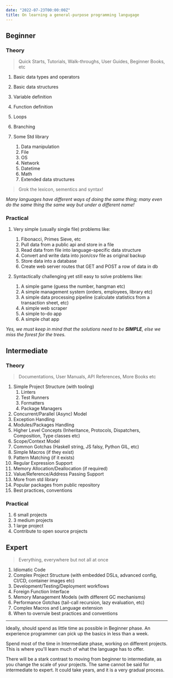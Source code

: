 ```yaml
---
date: "2022-07-23T00:00:00Z"
title: On learning a general-purpose programming langugage
---
```


## Beginner

### Theory

> Quick Starts, Tutorials, Walk-throughs, User Guides, Beginner Books, etc

1. Basic data types and operators
1. Basic data structures
1. Variable definition
1. Function definition
1. Loops
1. Branching
1. Some Std library

   1. Data manipulation
   1. File
   1. OS
   1. Network
   1. Datetime
   1. Math
   1. Extended data structures

> Grok the lexicon, sementics and syntax!

_Many languages have different ways of doing the same thing; many even do the same thing the same way but under a different name!_

### Practical

1. Very simple (usually single file) problems like:

   1. Fibonacci, Primes Sieve, etc
   1. Pull data from a public api and store in a file
   1. Read data from file into language-specific data structure
   1. Convert and write data into json/csv file as original backup
   1. Store data into a database
   1. Create web server routes that GET and POST a row of data in db

1. Syntactically challenging yet still easy to solve problems like:

   1. A simple game (guess the number, hangman etc)
   1. A simple management system (orders, employees, library etc)
   1. A simple data processing pipeline (calculate statistics from a transaction sheet, etc)
   1. A simple web scraper
   1. A simple to-do app
   1. A simple chat app

_Yes, we must keep in mind that the solutions need to be **SIMPLE**, else we miss the forest for the trees._

## Intermediate

### Theory

> Documentations, User Manuals, API References, More Books etc

1. Simple Project Structure (with tooling)
   1. Linters
   2. Test Runners
   3. Formatters
   4. Package Managers
1. Concurrent/Parallel (Async) Model
1. Exception Handling
1. Modules/Packages Handling
1. Higher Level Concepts (Inheritance, Protocols, Dispatchers, Composition, Type classes etc)
1. Scope/Context Model
1. Common Gotchas (Haskell string, JS falsy, Python GIL, etc)
1. Simple Macros (if they exist)
1. Pattern Matching (if it exists)
1. Regular Expression Support
1. Memory Allocation/Deallocation (if required)
1. Value/Reference/Address Passing Support
1. More from std library
1. Popular packages from public repository
1. Best practices, conventions

### Practical

1. 6 small projects
2. 3 medium projects
3. 1 large project
4. Contribute to open source projects

## Expert

> Everything, everywhere but not all at once

1. Idiomatic Code
1. Complex Project Structure (with embedded DSLs, advanced config, CI/CD, container images etc)
1. Development/Testing/Deployment workflows
1. Foreign Function Interface
1. Memory Management Models (with different GC mechanisms)
1. Performance Gotchas (tail-call recursion, lazy evaluation, etc)
1. Complex Macros and Language extension
1. When to overrule best practices and conventions

---

Ideally, should spend as little time as possible in Beginner phase. An experience programmer can pick up the basics in less than a week.

Spend most of the time in Intermediate phase, working on different projects. This is where you'll learn much of what the language has to offer.

There will be a stark contrast to moving from beginner to intermediate, as you change the scale of your projects. The same cannot be said for intermediate to expert. It could take years, and it is a very gradual process.

